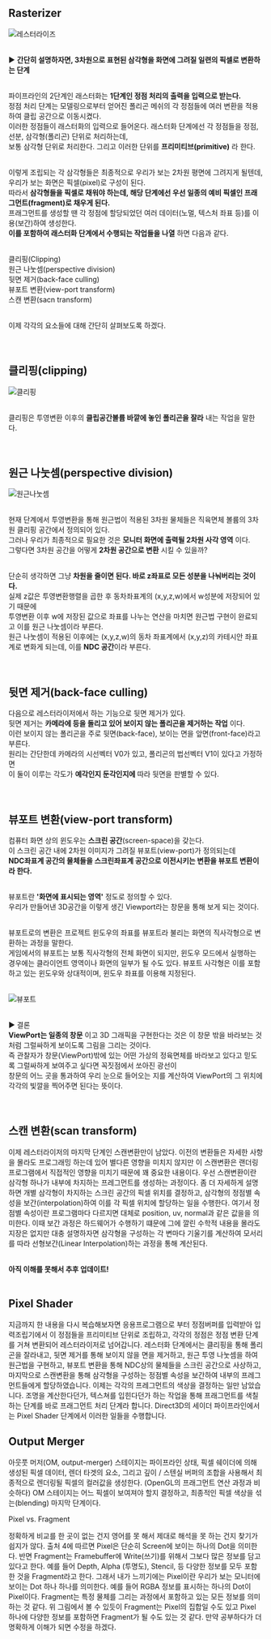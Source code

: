 ## Rasterizer

![레스터라이즈](https://user-images.githubusercontent.com/43705434/120759834-65255b00-c54e-11eb-92b2-09c0b4895e82.PNG)<br>
<br>

▶ **간단히 설명하자면, 3차원으로 표현된 삼각형을 화면에 그려질 일련의 픽셀로 변환하는 단계** <br>
<br>

파이프라인의 2단계인 래스터화는 **1단계인 정점 처리의 출력을 입력으로 받는다.**<br>
정점 처리 단계는 모델링으로부터 얻어진 폴리곤 메쉬의 각 정점들에 여러 변환을 적용하여 클립 공간으로 이동시켰다.<br>
이러한 정점들이 래스터화의 입력으로 들어온다. 래스터화 단계에선 각 정점들을 정점, 선분, 삼각형(폴리곤) 단위로 처리하는데,<br>
보통 삼각형 단위로 처리한다. 그리고 이러한 단위를 **프리미티브(primitive)** 라 한다.<br>
<br>

이렇게 조립되는 각 삼각형들은 최종적으로 우리가 보는 2차원 평면에 그려지게 될텐데, 우리가 보는 화면은 픽셀(pixel)로 구성이 된다.<br>
따라서 **삼각형들을 픽셀로 채워야 하는데, 해당 단계에선 우선 일종의 예비 픽셀인 프래그먼트(fragment)로 채우게 된다.** <br>
프래그먼트를 생성할 땐 각 정점에 할당되었던 여러 데이터(노멀, 텍스처 좌표 등)를 이용(보간)하여 생성한다.<br>
**이를 포함하여 래스터화 단계에서 수행되는 작업들을 나열** 하면 다음과 같다.<br>
<br>

클리핑(Clipping)<br>
원근 나눗셈(perspective division)<br>
뒷면 제거(back-face culling)<br>
뷰포트 변환(view-port transform)<br>
스캔 변환(sacn transform)<br>
<br>

이제 각각의 요소들에 대해 간단히 살펴보도록 하겠다.<br>
<br>
<br>

## 클리핑(clipping)

![클리핑](https://user-images.githubusercontent.com/43705434/120792695-e1309a80-c570-11eb-9611-5a49c4702b2a.PNG)<br>
<br>

클리핑은 투영변환 이후의 **클립공간볼륨 바깥에 놓인 폴리곤을 잘라** 내는 작업을 말한다.<br>
<br>
<br>

## 원근 나눗셈(perspective division)

![원근나눗셈](https://user-images.githubusercontent.com/43705434/120767490-314e3380-c556-11eb-8f1d-5035e2310992.PNG)<br>
<br>

현재 단계에서 투영변환을 통해 원근법이 적용된 3차원 물체들은 직육면체 볼륨의 3차원 클리핑 공간에서 정의되어 있다.<br>
그러나 우리가 최종적으로 필요한 것은 **모니터 화면에 출력될 2차원 사각 영역** 이다.<br>
그렇다면 3차원 공간을 어떻게 **2차원 공간으로 변환** 시킬 수 있을까?<br>
<br>

단순히 생각하면 그냥 **차원을 줄이면 된다. 바로 z좌표로 모든 성분을 나눠버리는 것이다.**<br>
실제 z값은 투영변환행렬을 곱한 후 동차좌표계의 (x,y,z,w)에서 w성분에 저장되어 있기 때문에<br>
투영변환 이후 w에 저장된 값으로 좌표를 나누는 연산을 마치면 원근법 구현이 완료되고 이를 원근 나눗셈이라 부른다.<br>
원근 나눗셈이 적용된 이후에는 (x,y,z,w)의 동차 좌표계에서 (x,y,z)의 카테시안 좌표계로 변화게 되는데, 이를 **NDC 공간**이라 부른다.<br>
<br>
<br>

## 뒷면 제거(back-face culling)
다음으로 레스터라이저에서 하는 기능으로 뒷면 제거가 있다.<br>
뒷면 제거는 **카메라에 등을 돌리고 있어 보이지 않는 폴리곤을 제거하는 작업** 이다.<br>
이런 보이지 않는 폴리곤을 주로 뒷면(back-face), 보이는 면을 앞면(front-face)라고 부른다.<br>
원리는 간단한데 카메라의 시선벡터 V0가 있고, 폴리곤의 법선벡터 V1이 있다고 가정하면<br>
이 둘이 이루는 각도가 **예각인지 둔각인지에** 따라 뒷면을 판별할 수 있다.<br>
<br>
<br>

## 뷰포트 변환(view-port transform)
컴퓨터 화면 상의 윈도우는 **스크린 공간**(screen-space)을 갖는다.<br>
이 스크린 공간 내에 2차원 이미지가 그려질 뷰포트(view-port)가 정의되는데<br>
**NDC좌표계 공간의 물체들을 스크린좌표계 공간으로 이전시키는 변환을 뷰포트 변환이라 한다.**<br>
<br>

뷰포트란 **'화면에 표시되는 영역'** 정도로 정의할 수 있다.<br>
우리가 만들어낸 3D공간을 이렇게 생긴 Viewport라는 창문을 통해 보게 되는 것이다.<br>
<br>

뷰포트로의 변환은 프로젝트 윈도우의 좌표를 뷰포트라 불리는 화면의 직사각형으로 변환하는 과정을 말한다.<br>
게임에서의 뷰포트는 보통 직사각형의 전체 화면이 되지만, 윈도우 모드에서 실행하는 경우에는 클라이언트 영역이나 화면의 일부가 될 수도 있다.
뷰포트 사각형은 이를 포함하고 있는 윈도우와 상대적이며, 윈도우 좌표를 이용해 지정된다.<br>
<br>

![뷰포트](https://user-images.githubusercontent.com/43705434/120757388-76209d00-c54b-11eb-922c-4f0dbf612f68.PNG)<br>
<br>

▶ 결론<br>
**ViewPort는 일종의 창문** 이고 3D 그래픽을 구현한다는 것은 이 창문 밖을 바라보는 것처럼 그럴싸하게 보이도록 그림을 그리는 것이다.<br>
즉 관찰자가 창문(ViewPort)밖에 있는 어떤 가상의 정육면체를 바라보고 있다고 믿도록 그럴싸하게 보여주고 싶다면 꼭짓점에서 쏘아진 광선이<br>
창문의 어느 곳을 통과하여 우리 눈으로 들어오는 지를 계산하여 ViewPort의 그 위치에 각각의 빛깔을 찍어주면 된다는 뜻이다.<br>
<br>
<br>

## 스캔 변환(scan transform)
이제 레스터라이저의 마지막 단계인 스캔변환만이 남았다. 이전의 변환들은 자세한 사항을 몰라도 프로그래밍 하는데 있어 별다른 영향을 미치지 않지만 이 스캔변환은 랜더링 프로그램에서 직접적인 영향을 미치기 때문에 꽤 중요한 내용이다. 우선 스캔변환이란 삼각형 하나가 내부에 차지하는 프레그먼트를 생성하는 과정이다. 좀 더 자세하게 설명하면 개별 삼각형이 차지하는 스크린 공간의 픽셀 위치를 결정하고, 삼각형의 정점별 속성을 보간(interpolation)하여 이를 각 픽셀 위치에 할당하는 일을 수행한다. 여기서 정점별 속성이란 프로그램마다 다르지면 대체로 position, uv, normal과 같은 값을을 의미한다. 이때 보간 과정은 하드웨어가 수행하기 떄문에 그에 깔린 수학적 내용을 몰라도 지장은 없지만 대충 설명하자면 삼각형을 구성하는 각 변마다 기울기를 계산하여 모서리를 따라 선형보간(Linear Interpolation)하는 과정을 통해 계산된다.<br>
<br>

**아직 이해를 못해서 추후 업데이트!**<br>
<br>

## Pixel Shader
지금까지 한 내용을 다시 복습해보자면 응용프로그램으로 부터 정점버퍼를 입력받아 입력조립기에서 이 정점들을 프리미티브 단위로 조립하고, 각각의 정점은 정점 변환 단계를 거쳐 변환되어 레스터라이저로 넘어갑니다. 레스터화 단계에서는 클리핑을 통해 폴리곤을 잘라내고, 뒷면 제거를 통해 보이지 않을 면을 제거하고, 원근 투영 나눗셈을 하여 원근법을 구현하고, 뷰포트 변환을 통해 NDC상의 물체들을 스크린 공간으로 사상하고, 마지막으로 스캔변환을 통해 삼각형을 구성하는 정점별 속성을 보간하여 내부의 프레그먼트들에게 할당하였습니다. 이제는 각각의 프레그먼트의 색상을 결정하는 일만 남았습니다. 조명을 계산한다던가, 텍스쳐를 입힌다던가 하는 작업을 통해 프래그먼트를 색칠하는 단계를 바로 프래그먼트 처리 단계라 합니다. Direct3D의 세이더 파이프라인에서는 Pixel Shader 단계에서 이러한 일들을 수행합니다.

## Output Merger
아웃풋 머저(OM, output-merger) 스테이지는 파이프라인 상태, 픽셀 쉐이더에 의해 생성된 픽셀 데이터, 렌더 타겟의 요소, 그리고 깊이 / 스텐실 버퍼의 조합을 사용해서 최종적으로 렌더링될 픽셀의 컬러값을 생성한다. (OpenGL의 프래그먼트 연산 과정과 비슷하다) OM 스테이지는 어느 픽셀이 보여져야 할지 결정하고, 최종적인 픽셀 색상을 섞는(blending) 마지막 단계이다.

Pixel vs. Fragment

정확하게 비교를 한 곳이 없는 건지 영어를 못 해서 제대로 해석을 못 하는 건지 찾기가 쉽지가 않다. 출처 4에 따르면 Pixel은 단순히 Screen에 보이는 하나의 Dot을 의미한다. 반면 Fragment는 Framebuffer에 Write(쓰기)를 위해서 그보다 많은 정보를 담고 있다고 한다. 예를 들어 Depth, Alpha (투명도), Stencil, 등 다양한 정보를 모두 포함한 것을 Fragment라고 한다. 그래서 내가 느끼기에는 Pixel이란 우리가 보는 모니터에 보이는 Dot 하나 하나를 의미한다. 예를 들어 RGBA 정보를 표시하는 하나의 Dot이 Pixel이다. Fragment는 특정 물체를 그리는 과정에서 포함하고 있는 모든 정보를 의미하는 것 같다. 위 그림에서 볼 수 있듯이 Fragment는 Pixel의 집합일 수도 있고 Pixel 하나에 다양한 정보를 포함하면 Fragment가 될 수도 있는 것 같다. 만약 공부하다가 더 명확하게 이해가 되면 수정을 하겠다.


